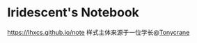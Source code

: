 # Iridescent's Notebook
https://lhxcs.github.io/note
样式主体来源于一位学长@[Tonycrane](https://note.tonycrane.cc/)
